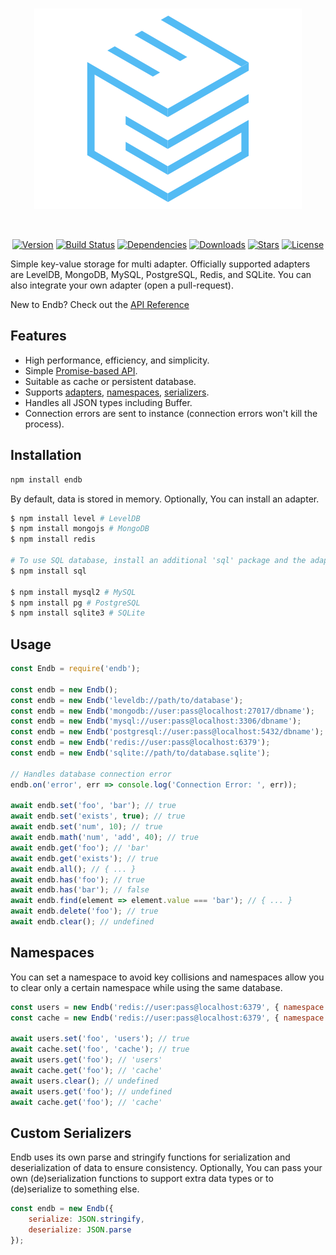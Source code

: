 <div align="center">
    <br />
    <p>
        <a href="https://endb.js.org"><img src="media/logo.png" alt="endb" /></a>
    </p>
    <br />
    <p>
        <a href="https://www.npmjs.com/package/endb"><img src="https://badgen.net/npm/v/endb" alt="Version" /></a>
        <a href="https://travis-ci.org/chroventer/endb"><img src="https://travis-ci.org/chroventer/endb.svg?branch=master" alt="Build Status" /></a>
        <a href="https://david-dm.org/chroventer/endb"><img src="https://img.shields.io/david/chroventer/endb.svg?maxAge=3600" alt="Dependencies" /></a>
        <a href="https://www.npmjs.com/package/endb"><img src="https://badgen.net/npm/dt/endb" alt="Downloads" /></a>
        <a href="https://github.com/chroventer/endb"><img src="https://badgen.net/github/stars/chroventer/endb" alt="Stars" /></a>
        <a href="https://github.com/chroventer/endb/blob/master/LICENSE"><img src="https://badgen.net/github/license/chroventer/endb" alt="License" /></a>
    </p>
</div>

Simple key-value storage for multi adapter.
Officially supported adapters are LevelDB, MongoDB, MySQL, PostgreSQL, Redis, and SQLite.
You can also integrate your own adapter (open a pull-request).

New to Endb? Check out the [API Reference](https://endb.js.org)

## Features

* High performance, efficiency, and simplicity.
* Simple [Promise-based API](#Usage).
* Suitable as cache or persistent database.
* Supports [adapters](#Usage), [namespaces](#Namespaces), [serializers](#Custom-Serializers).
* Handles all JSON types including Buffer.
* Connection errors are sent to instance (connection errors won't kill the process).

## Installation

```bash
npm install endb
```

By default, data is stored in memory. Optionally, You can install an adapter.

```bash
$ npm install level # LevelDB
$ npm install mongojs # MongoDB
$ npm install redis

# To use SQL database, install an additional 'sql' package and the adapter
$ npm install sql

$ npm install mysql2 # MySQL
$ npm install pg # PostgreSQL
$ npm install sqlite3 # SQLite
```

## Usage

```javascript
const Endb = require('endb');

const endb = new Endb();
const endb = new Endb('leveldb://path/to/database');
const endb = new Endb('mongodb://user:pass@localhost:27017/dbname');
const endb = new Endb('mysql://user:pass@localhost:3306/dbname');
const endb = new Endb('postgresql://user:pass@localhost:5432/dbname');
const endb = new Endb('redis://user:pass@localhost:6379');
const endb = new Endb('sqlite://path/to/database.sqlite');

// Handles database connection error
endb.on('error', err => console.log('Connection Error: ', err));

await endb.set('foo', 'bar'); // true
await endb.set('exists', true); // true
await endb.set('num', 10); // true
await endb.math('num', 'add', 40); // true
await endb.get('foo'); // 'bar'
await endb.get('exists'); // true
await endb.all(); // { ... }
await endb.has('foo'); // true
await endb.has('bar'); // false
await endb.find(element => element.value === 'bar'); // { ... }
await endb.delete('foo'); // true
await endb.clear(); // undefined
```

## Namespaces

You can set a namespace to avoid key collisions and namespaces allow you to clear only a certain namespace while using the same database.

```javascript
const users = new Endb('redis://user:pass@localhost:6379', { namespace: 'users' });
const cache = new Endb('redis://user:pass@localhost:6379', { namespace: 'cache' });

await users.set('foo', 'users'); // true
await cache.set('foo', 'cache'); // true
await users.get('foo'); // 'users'
await cache.get('foo'); // 'cache'
await users.clear(); // undefined
await users.get('foo'); // undefined
await cache.get('foo'); // 'cache'
```

## Custom Serializers

Endb uses its own parse and stringify functions for serialization and deserialization of data to ensure consistency.
Optionally, You can pass your own (de)serialization functions to support extra data types or to (de)serialize to something else.

```javascript
const endb = new Endb({
    serialize: JSON.stringify,
    deserialize: JSON.parse
});
```
